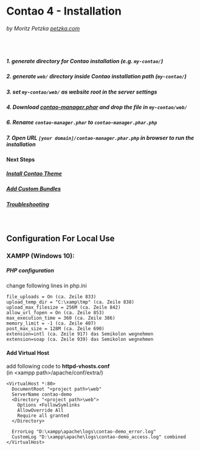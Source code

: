 # Contao 4 - Installation
###### by Moritz Petzka [petzka.com](https://petzka.com) 

<br>

##### 1. generate directory for Contao installation (e.g. `my-contao/`)
##### 2. generate `web/` directory inside Contao installation path (`my-contao/`)
##### 3. set `my-contao/web/` as website root in the server settings
##### 4. Download [contao-manager.phar](https://contao.org/de/download.html) and drop the file in `my-contao/web/`
##### 6. Rename `contao-manager.phar` to `contao-manager.phar.php`
##### 7. Open URL `[your domain]/contao-manager.phar.php` in browser to run the installation


#### Next Steps

##### [Install Contao Theme](../theme_installation/README.md)
##### [Add Custom Bundles](../bundle_installation/README.md)
##### [Troubleshooting](../troubleshooting/README.md)

<br>

## Configuration For Local Use
### XAMPP (Windows 10):

##### PHP configuration
change following lines in php.ini
```
file_uploads = On (ca. Zeile 833)
upload_temp_dir = "C:\xamp\tmp" (ca. Zeile 838)
upload_max_filesize = 256M (ca. Zeile 842)
allow_url_fopen = On (ca. Zeile 853)
max_execution_time = 360 (ca. Zeile 386)
memory_limit = -1 (ca. Zeile 407)
post_max_size = 128M (ca. Zeile 690)
extension=intl (ca. Zeile 917) das Semikolon wegnehmen
extension=soap (ca. Zeile 939) das Semikolon wegnehmen
```

#### Add Virtual Host
add following code to <b>httpd-vhosts.conf</b><br>
(in \<xampp path\>/apache/conf/extra/)
```
<VirtualHost *:80>
  DocumentRoot "<project path>\web"
  ServerName contao-demo
  <Directory "<project path>\web">
    Options +FollowSymlinks
    AllowOverride All
    Require all granted
  </Directory>

  ErrorLog "D:\xampp\apache\logs\contao-demo_error.log"
  CustomLog "D:\xampp\apache\logs\contao-demo_access.log" combined
</VirtualHost>
```


